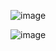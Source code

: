 ![image](https://github.com/yuuksibunta/Final-Assignment/assets/148073110/6be3920f-3488-4db1-90b2-46248dfbec46)

![image](https://github.com/yuuksibunta/Final-Assignment/assets/148073110/23c62b9c-bbcd-46f2-aa02-103004233587)

